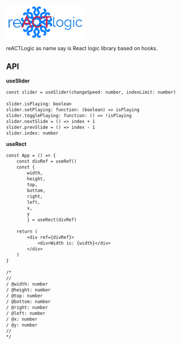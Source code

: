 ![](./media/reACTlogic_logo.png)

reACTLogic as name say is React logic library based on hooks. 

## API

**useSlider**
```
const slider = useSlider(changeSpeed: number, indexLimit: number)

slider.isPlaying: boolean
slider.setPlaying: function: (boolean) => isPlaying
slider.togglePlaying: function: () => !isPlaying
slider.nextSlide = () => index + 1
slider.prevSlide = () => index - 1
slider.index: number
```

**useRect**

```
const App = () => {
	const divRef = useRef()
	const {
		width, 
		height,
		top,
		bottom,
		right,
		left,
		x,
		y
		} = useRect(divRef)

	return (
		<div ref={divRef}>
			<div>Width is: {width}</div>		
		</div>
	)
}

/*
// 
/ @width: number
/ @height: number
/ @top: number
/ @bottom: number
/ @right: number
/ @left: number
/ @x: number
/ @y: number
//
*/
```